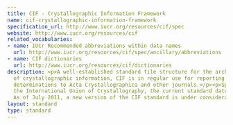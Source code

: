 ```yaml
---
title: CIF - Crystallographic Information Framework
name: cif-crystallographic-information-framework
specification_url: http://www.iucr.org/resources/cif/spec
website: http://www.iucr.org/resources/cif
related_vocabularies:
- name: IUCr Recommended abbreviations within data names
  url: http://www.iucr.org/resources/cif/spec/ancillary/abbreviations
- name: CIF dictionaries
  url: http://www.iucr.org/resources/cif/dictionaries
description: <p>A well-established standard file structure for the archiving and distribution
  of crystallographic information, CIF is in regular use for reporting crystal structure
  determinations to Acta Crystallographica and other journals.</p><p>Sponsored by
  the International Union of Crystallography, the current standard dates from 1997.
  As of July 2011, a new version of the CIF standard is under consideration.</p>
layout: standard
type: standard
---
```


